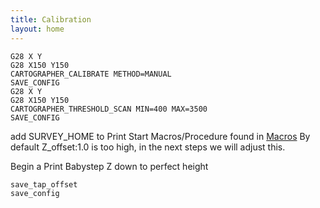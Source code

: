 ```yaml
---
title: Calibration
layout: home
---
```


```
G28 X Y
G28 X150 Y150
CARTOGRAPHER_CALIBRATE METHOD=MANUAL
SAVE_CONFIG
G28 X Y
G28 X150 Y150
CARTOGRAPHER_THRESHOLD_SCAN MIN=400 MAX=3500
SAVE_CONFIG
```

add SURVEY_HOME to Print Start Macros/Procedure found in [Macros](macros.html)
By default Z_offset:1.0 is too high, in the next steps we will adjust this.

Begin a Print
Babystep Z down to perfect height
```
save_tap_offset
save_config
```
